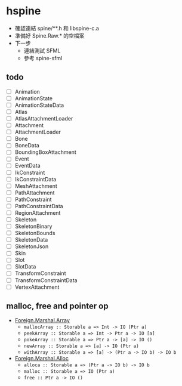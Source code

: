 # hspine

+ 確認連結 spine/\*\*.h 和 libspine-c.a
+ 準備好 Spine.Raw.\* 的空檔案
+ 下一步
    + 連結測試 SFML
    + 參考 spine-sfml

## todo

+ [ ] Animation
+ [ ] AnimationState
+ [ ] AnimationStateData
+ [ ] Atlas
+ [ ] AtlasAttachmentLoader
+ [ ] Attachment
+ [ ] AttachmentLoader
+ [ ] Bone
+ [ ] BoneData
+ [ ] BoundingBoxAttachment
+ [ ] Event
+ [ ] EventData
+ [ ] IkConstraint
+ [ ] IkConstraintData
+ [ ] MeshAttachment
+ [ ] PathAttachment
+ [ ] PathConstraint
+ [ ] PathConstraintData
+ [ ] RegionAttachment
+ [ ] Skeleton
+ [ ] SkeletonBinary
+ [ ] SkeletonBounds
+ [ ] SkeletonData
+ [ ] SkeletonJson
+ [ ] Skin
+ [ ] Slot
+ [ ] SlotData
+ [ ] TransformConstraint
+ [ ] TransformConstraintData
+ [ ] VertexAttachment

## malloc, free and pointer op

+ [Foreign.Marshal.Array](https://hackage.haskell.org/package/base-4.9.1.0/docs/Foreign-Marshal-Array.html)
    + `mallocArray :: Storable a => Int -> IO (Ptr a)`
    + `peekArray :: Storable a => Int -> Ptr a -> IO [a]`
    + `pokeArray :: Storable a => Ptr a -> [a] -> IO ()`
    + `newArray :: Storable a => [a] -> IO (Ptr a) `
    + `withArray :: Storable a => [a] -> (Ptr a -> IO b) -> IO b`
+ [Foreign.Marshal.Alloc](https://hackage.haskell.org/package/base-4.9.1.0/docs/Foreign-Marshal-Alloc.html)
    + `alloca :: Storable a => (Ptr a -> IO b) -> IO b`
    + `malloc :: Storable a => IO (Ptr a)`
    + `free :: Ptr a -> IO ()`
